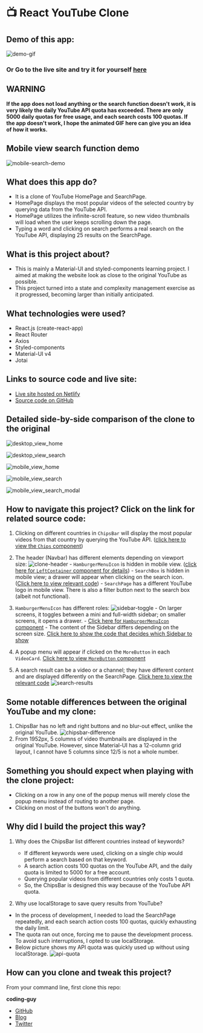 # 📺 React YouTube Clone

## Demo of this app:

![demo-gif](./readme_assets/youtube-clone-demo.gif)

### Or Go to the live site and try it for yourself [here](https://react-youtubeclone.netlify.app/)

## WARNING
<strong> If the app does not load anything or the search function doesn't work, it is very likely the daily YouTube API quota has exceeded. There are only 5000 daily quotas for free usage, and each search costs 100 quotas. If the app doesn't work, I hope the animated GIF here can give you an idea of how it works. </strong>

## Mobile view search function demo
![mobile-search-demo](./readme_assets/mobile-search-demo.gif)

## What does this app do?

- It is a clone of YouTube HomePage and SearchPage.
- HomePage displays the most popular videos of the selected country by querying data from the YouTube API.
- HomePage utilizes the infinite-scroll feature, so new video thumbnails will load when the user keeps scrolling down the page.
- Typing a word and clicking on search performs a real search on the YouTube API, displaying 25 results on the SearchPage.

## What is this project about?

- This is mainly a Material-UI and styled-components learning project. I aimed at making the website look as close to the original YouTube as possible.
- This project turned into a state and complexity management exercise as it progressed, becoming larger than initially anticipated.

## What technologies were used?

- React.js (create-react-app)
- React Router
- Axios
- Styled-components
- Material-UI v4
- Jotai

## Links to source code and live site:

- [Live site hosted on Netlify](https://react-youtubeclone.netlify.app/)
- [Source code on GitHub](https://github.com/1codingguy/react-youtube-clone)

## Detailed side-by-side comparison of the clone to the original

![desktop_view_home](./readme_assets/desktop_view_home.png)

![desktop_view_search](./readme_assets/desktop_view_search.png)

![mobile_view_home](./readme_assets/mobile_view_home.png)

![mobile_view_search](./readme_assets/mobile_view_search.png)

![mobile_view_search_modal](./readme_assets/mobile_view_search_modal.png)

## How to navigate this project? Click on the link for related source code:

1. Clicking on different countries in `ChipsBar` will display the most popular videos from that country by querying the YouTube API. ([click here to view the `Chips` component](https://github.com/1codingguy/react-youtube-clone/blob/main/src/components/ChipsBar/Chips.jsx))

2. The header (Navbar) has different elements depending on viewport size:
   ![clone-header](./readme_assets/clone-header.gif) - `HamburgerMenuIcon` is hidden in mobile view. ([click here for `LeftContainer` component for details](https://github.com/1codingguy/react-youtube-clone/blob/main/src/components/Header/LeftContainer/LeftContainer.jsx)) - `SearchBox` is hidden in mobile view; a drawer will appear when clicking on the search icon. ([Click here to view relevant code](https://github.com/1codingguy/react-youtube-clone/blob/main/src/components/Header/MiddleContainer/MiddleContainer.jsx#L67)) - `SearchPage` has a different YouTube logo in mobile view. There is also a filter button next to the search box (albeit not functional).

3. `HamburgerMenuIcon` has different roles:
   ![sidebar-toggle](./readme_assets/Sidebar-toggle.gif) - On larger screens, it toggles between a mini and full-width sidebar; on smaller screens, it opens a drawer. - [Click here for `HamburgerMenuIcon` component](https://github.com/1codingguy/react-youtube-clone/blob/main/src/components/Header/LeftContainer/HamburgerMenuIcon.jsx) - The content of the Sidebar differs depending on the screen size. [Click here to show the code that decides which Sidebar to show](https://github.com/1codingguy/react-youtube-clone/blob/main/src/components/Sidebar/SidebarToShow.jsx#L12)

4. A popup menu will appear if clicked on the `MoreButton` in each `VideoCard`. [Click here to view `MoreButton` component](https://github.com/1codingguy/react-youtube-clone/blob/main/src/components/Videos/MoreButton.jsx)

5. A search result can be a video or a channel; they have different content and are displayed differently on the SearchPage. [Click here to view the relevant code](https://github.com/1codingguy/react-youtube-clone/blob/main/src/components/Search/ResultsVideoCard.jsx#L64)
   ![search-results](/public/assets/search_results.png)

## Some notable differences between the original YouTube and my clone:

1. ChipsBar has no left and right buttons and no blur-out effect, unlike the original YouTube.
   ![chipsbar-difference](./readme_assets/chipsbar-difference.png)
2. From 1952px, 5 columns of video thumbnails are displayed in the original YouTube. However, since Material-UI has a 12-column grid layout, I cannot have 5 columns since 12/5 is not a whole number.

## Something you should expect when playing with the clone project:

- Clicking on a row in any one of the popup menus will merely close the popup menu instead of routing to another page.
- Clicking on most of the buttons won't do anything.

## Why did I build the project this way?

1. Why does the ChipsBar list different countries instead of keywords?

   - If different keywords were used, clicking on a single chip would perform a search based on that keyword.
   - A search action costs 100 quotas on the YouTube API, and the daily quota is limited to 5000 for a free account.
   - Querying popular videos from different countries only costs 1 quota.
   - So, the ChipsBar is designed this way because of the YouTube API quota.

2. Why use localStorage to save query results from YouTube?

- In the process of development, I needed to load the SearchPage repeatedly, and each search action costs 100 quotas, quickly exhausting the daily limit.
- The quota ran out once, forcing me to pause the development process. To avoid such interruptions, I opted to use localStorage.
- Below picture shows my API quota was quickly used up without using localStorage.
  ![api-quota](./readme_assets/api-quota.png)

## How can you clone and tweak this project?

From your command line, first clone this repo:



**coding-guy**

- [GitHub](https://github.com/1codingguy)
- [Blog](https://blog.coding-guy.com/)
- [Twitter](https://twitter.com/1codingguy)
